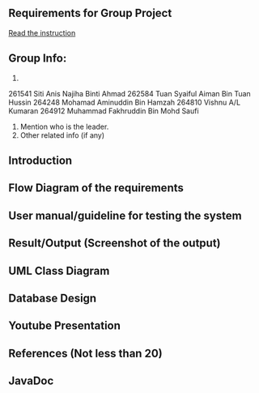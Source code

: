 ## Requirements for Group Project
[Read the instruction](https://github.com/STIW3054-A202/Assignments_and_Project/blob/main/GroupProject.md)

## Group Info:
1. 

261541	Siti Anis Najiha Binti Ahmad
262584	Tuan Syaiful Aiman Bin Tuan Hussin
264248	Mohamad Aminuddin Bin Hamzah
264810	Vishnu A/L Kumaran
264912	Muhammad Fakhruddin Bin Mohd Saufi

1. Mention who is the leader.
1. Other related info (if any)

## Introduction
## Flow Diagram of the requirements
## User manual/guideline for testing the system
## Result/Output (Screenshot of the output)
## UML Class Diagram
## Database Design
## Youtube Presentation
## References (Not less than 20)
## JavaDoc
